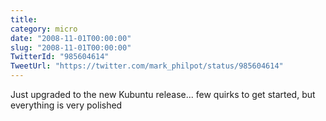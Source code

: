 ```yaml
---
title: 
category: micro
date: "2008-11-01T00:00:00"
slug: "2008-11-01T00:00:00"
TwitterId: "985604614"
TweetUrl: "https://twitter.com/mark_philpot/status/985604614"
---
```


Just upgraded to the new Kubuntu release... few quirks to get started, but
everything is very polished
